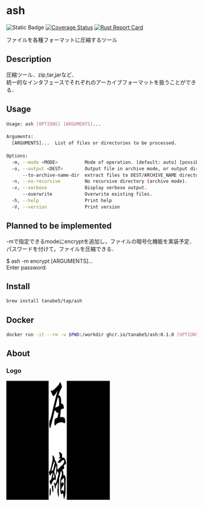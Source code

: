 # ash
![Static Badge](https://img.shields.io/badge/License-MIT-green)
[![Coverage Status](https://coveralls.io/repos/github/tanabe5/ash/badge.svg?branch=main)](https://coveralls.io/github/tanabe5/ash?branch=main)
[![Rust Report Card](https://rust-reportcard.xuri.me/badge/github.com/tanabe5/ash)](https://rust-reportcard.xuri.me/report/github.com/tanabe5/ash)

ファイルを各種フォーマットに圧縮するツール

## Description
圧縮ツール．zip,tar,jarなど．  
統一的なインタフェースでそれぞれのアーカイブフォーマットを扱うことができる．

## Usage
```sh
Usage: ash [OPTIONS] [ARGUMENTS]...

Arguments:
  [ARGUMENTS]...  List of files or directories to be processed.

Options:
  -m, --mode <MODE>          Mode of operation. [default: auto] [possible values: auto, archive, extract, list]
  -o, --output <DEST>        Output file in archive mode, or output directory in extraction mode
      --to-archive-name-dir  extract files to DEST/ARCHIVE_NAME directory (extract mode).
  -n, --no-recursive         No recursive directory (archive mode).
  -v, --verbose              Display verbose output.
      --overwrite            Overwrite existing files.
  -h, --help                 Print help
  -V, --version              Print version
```

## Planned to be implemented
-mで指定できるmodeにencryptを追加し，ファイルの暗号化機能を実装予定．パスワードを付けて，ファイルを圧縮できる．

$ ash -m encrypt [ARGUMENTS]...  
Enter password:

## Install
```sh
brew install tanabe5/tap/ash
```

## Docker
```sh
docker run -it --rm -v $PWD:/workdir ghcr.io/tanabe5/ash:0.1.0 [OPTIONS] [ARGUMENTS]...
```

## About

### Logo
![logo](ashlogo.png)

